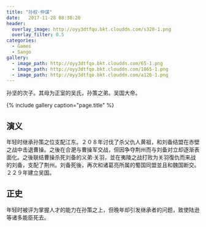 ```yaml
---
title: "孙权·仲谋"
date:   2017-11-28 08:38:20
header:
  overlay_image: http://oyy3dtfqo.bkt.clouddn.com/s320-1.png
  overlay_filter: 0.5
categories:
  - Games
  - Sango
gallery:
  - image_path: http://oyy3dtfqo.bkt.clouddn.com/65-1.png
  - image_path: http://oyy3dtfqo.bkt.clouddn.com/1065-1.png
  - image_path: http://oyy3dtfqo.bkt.clouddn.com/a126-1.png
---
```


孙坚的次子。其母为正室的吴氏，孙策之弟。吴国大帝。

{% include gallery caption="page.title" %}

## 演义

年轻时继承孙策之位支配江东。２０８年讨伐了杀父仇人黄祖，和刘备结盟在赤壁之战中击退曹操。之後在合淝与曹操军交战，但因争夺荆州而与刘备对立却逐渐表面化。之後联结曹操杀死刘备的义弟·关羽，並在夷陵之战打败为关羽復仇而来战的刘备，支配了荆州。刘备死後，再次和诸葛亮所属的蜀国同盟並且和魏国断交。２２９年建立吴国。

## 正史

年轻时被评为掌握人才的能力在孙策之上，但晚年却引发继承者的问题，致使陆逊等诸多能臣死去。